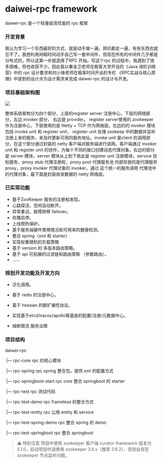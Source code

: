 # daiwei-rpc framework

daiwei-rpc 是一个轻量级高性能的 rpc 框架

### 开发背景

我认为学习一个东西最好的方式，就是动手做一遍。把坑都走一遍，有些东西也就忘不了。我想利用闲暇时间动手自己写一套中间件，但现在所有的中间件几乎都是分布式的，所以这第一步就选择了RPC 开始。写这个rpc 的过程中，我遇到了很多困难，但也收获不少。因此我以秦金卫老师在极客大学开设的《Java 进阶训练营》中的 rpc 设计要求和何小锋老师在极客时间开设的专栏 《RPC实战与核心原理》中提到的设计点为设计需求来完成 daiwei-rpc 的设计与开发。 

### 项目基础架构图

![](https://gitee.com/realDaiwei/img/raw/master/20210503182853.png)



整体系统架构分为四个部分，上层的register server 注册中心，下层的网络部分，左边 invoker 部分， 右边是 provider。 register server使用的 zookeeper 作为注册中心，下层使用的是 Netty + TCP 作为网络层。左边的的 invoker 模块 包括 invoke unit 和 register unit， register unit 处理 zookeep 中的数据并监听注册上来的服务，来及时更新可用的服务地址。invoke unit 是client 的调用部分，在这个部分通过封装的 netty 客户端对服务端进行调用。客户端通过 invoker unit 和 register unit 的协作，为每个不同的接口创建动态代理对象。右边的部分是 server 模块，server 模块从上到下依此是 register unit 注册模块，service 目标服务，proxy stub 代理注册桩，proxy pool 代理服务池 内部存放的是代理服务 proxy，proxy invoker 代理对象的 invoker，通过 这个统一的服务调用 代理池中的代理对象，最下面是封装收发数据的 netty 网络层。 

### 已实现功能

+ 基于ZooKeeper 服务的注册和发现。
+ 心跳探活，空闲自动断开。
+ 异常重试，故障转移 failover。
+ 优雅启停。
+ 上线预热保护。
+ 基于服务端硬件使用情况和可用率的健康检测。
+ 整合 spring（xml 和 starter）
+ 实现权重随机的负载策略
+ 基于 version 的 多版本路由策略。
+ 基于 spi 可拓展的过滤链和路由策略 （参数路由）。
+ ......

### 规划开发功能及开发方向

+ 泛化调用。

+ 基于 redis 的注册中心。

+ 基于 hessian 的额扩展性协议。
+ 实现基于etcd/nacos/apollo等基座的配置/注册/元数据中心。
+ 熔断限流 服务治理

### 项目结构

daiwei-rpc

​	|— rpc-core  		rpc 的核心模块 

​    |— rpc-spring 	  rpc spring 整合包，提供 xml 的配置方式

​    |— rpc-springboot-start 	rpc core 整合 springboot 的 starter 

​	|— rpc-test 			rpc 测试代码

​		|— rpc-test-demo    rpc frameless 的整合方式

​		|— rpc-test-entity    rpc 公用 entity 和 service

​		|— rpc-test-spring-demo 	rpc 整合 spring 的 demo

​		|— rpc-test-springboot        rpc 整合 springboot

> ⚠️  特别注意 项目中使用 zookeeper 客户端  curator-framework 版本为 5.1.0，启动项目时请使用 zookeeper 3.6.x（推荐 3.6.2），否则会存在zookeeper 节点监听问题。

